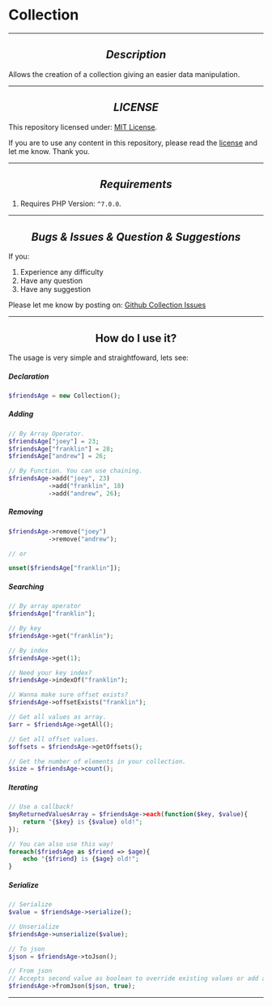 # Collection
---

## <div align="center">_Description_</div>
Allows the creation of a collection giving an easier data manipulation.

---

## <div align="center">_LICENSE_</div>
This repository licensed under: [MIT License](https://github.com/mstevz/collection/blob/master/LICENSE).

If you are to use any content in this repository, please read the [license](https://github.com/mstevz/collection/blob/master/LICENSE) and let me know.
Thank you.

---

## <div align="center">_Requirements_</div>
1. Requires PHP Version: `^7.0.0`.

---

## <div align="center">_Bugs & Issues & Question & Suggestions_</div>
If you:
1. Experience any difficulty
2. Have any question
3. Have any suggestion

Please let me know by posting on: [Github Collection Issues](https://github.com/mstevz/collection/issues)

---

## <div align="center">How do I use it?</div>
The usage is very simple and straightfoward, lets see:

##### _Declaration_
```php
$friendsAge = new Collection();
```

##### _Adding_
```php
// By Array Operator.
$friendsAge["joey"] = 23;
$friendsAge["franklin"] = 28;
$friendsAge["andrew"] = 26;

// By Function. You can use chaining.
$friendsAge->add("joey", 23)
           ->add("franklin", 18)
           ->add("andrew", 26);

```

##### _Removing_
```php
$friendsAge->remove("joey")
           ->remove("andrew");

// or

unset($friendsAge["franklin"]);
```

##### _Searching_
```php
// By array operator
$friendsAge["franklin"];

// By key
$friendsAge->get("franklin");

// By index
$friendsAge->get(1);

// Need your key index?
$friendsAge->indexOf("franklin");

// Wanna make sure offset exists?
$friendsAge->offsetExists("franklin");

// Get all values as array.
$arr = $friendsAge->getAll();

// Get all offset values.
$offsets = $friendsAge->getOffsets();

// Get the number of elements in your collection.
$size = $friendsAge->count();
```

##### _Iterating_
```php
// Use a callback!
$myReturnedValuesArray = $friendsAge->each(function($key, $value){
    return "{$key} is {$value} old!";
});

// You can also use this way!
foreach($friedsAge as $friend => $age){
    echo "{$friend} is {$age} old!";
}
```

##### _Serialize_
```php
// Serialize
$value = $friendsAge->serialize();

// Unserialize
$friendsAge->unserialize($value);

// To json
$json = $friendsAge->toJson();

// From json
// Accepts second value as boolean to override existing values or add as new.
$friendsAge->fromJson($json, true);
```
---
